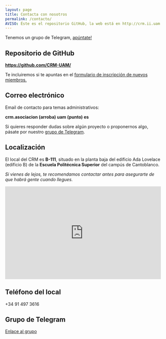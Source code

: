 ```yaml
---
layout: page
title: Contacta con nosotros
permalink: /contacto/
AVISO: Éste es el repositorio GitHub, la web está en http://crm.ii.uam.es/
---
```



Tenemos un grupo de Telegram, [apúntate!](/registro)


Repositorio de GitHub
--
 **<https://github.com/CRM-UAM/>**

Te incluiremos si te apuntas en el [formulario de inscripción de nuevos miembros.](/registro)


Correo electrónico
--
Email de contacto para temas administrativos:

**crm.asociacion (arroba) uam (punto) es**

Si quieres responder dudas sobre algún proyecto o proponernos algo, pásate por nuestro [grupo de Telegram](/registro).


Localización
--
El local del CRM es **B-111**, situado en la planta baja del edificio Ada Lovelace (edificio B) de la **Escuela Politécnica Superior** del campús de Cantoblanco.

*Si vienes de lejos, te recomendamos contactar antes para asegurarte de que habrá gente cuando llegues.*


<iframe src="https://www.google.com/maps/embed?pb=!1m18!1m12!1m3!1d1515.871992147176!2d-3.692365699459125!3d40.54724499817481!2m3!1f0!2f0!3f0!3m2!1i1024!2i768!4f13.1!3m3!1m2!1s0x0%3A0x0!2zNDDCsDMyJzUwLjEiTiAzwrA0MSczMC4yIlc!5e0!3m2!1sen!2ses!4v1543616837821" width="100%" height="300" frameborder="0" style="border:0" allowfullscreen></iframe>


Teléfono del local
--
+34 91 497 3616

Grupo de Telegram
--
[Enlace al grupo](/registro)
